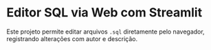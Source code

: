 # Editor SQL via Web com Streamlit

Este projeto permite editar arquivos `.sql` diretamente pelo navegador, registrando alterações com autor e descrição.
